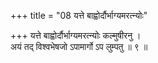 +++
title = "08 यत्ते बाह्वोर्दौर्भाग्यमरत्न्योः"

+++
यत्ते बाह्वोर्दौर्भाग्यमरत्न्योः कल्मुषीरनु ।  
अयं तद् विश्वभेषजो ऽपामार्गो ऽप लुम्पतु ॥ ९ ॥